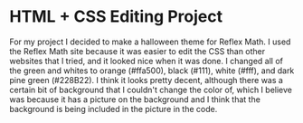 # HTML + CSS Editing Project

For my project I decided to make a halloween theme for Reflex Math. I used the Reflex Math site because it was easier to edit the CSS than other websites that I tried, and it looked nice when it was done. I changed all of the green and whites to orange (#ffa500), black (#111), white (#fff), and dark pine green (#228B22). I think it looks pretty decent, although there was a certain bit of background that I couldn't change the color of, which I believe was because it has a picture on the background and I think that the background is being included in the picture in the code. 
